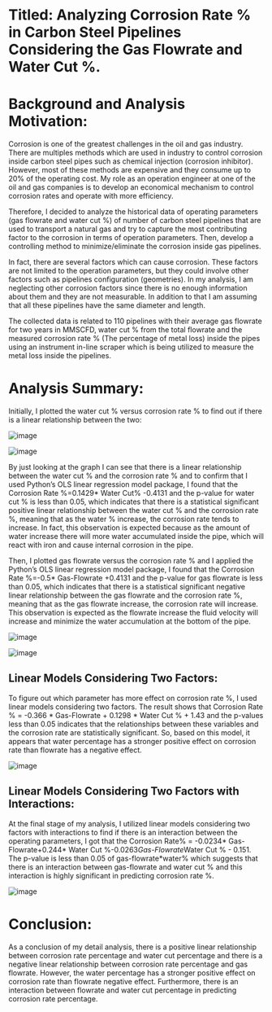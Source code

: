 # Titled: Analyzing Corrosion Rate % in Carbon Steel Pipelines Considering the Gas Flowrate and Water Cut %. 

# Background and Analysis Motivation:
Corrosion is one of the greatest challenges in the oil and gas industry. There are multiples methods which are used in industry to control corrosion inside carbon steel pipes such as chemical injection (corrosion inhibitor). However, most of these methods are expensive and they consume up to 20% of the operating cost. My role as an operation engineer at one of the oil and gas companies is to develop an economical mechanism to control corrosion rates and operate with more efficiency. 

Therefore, I decided to analyze the historical data of operating parameters (gas flowrate and water cut %) of number of carbon steel pipelines that are used to transport a natural gas and try to capture the most contributing factor to the corrosion in terms of operation parameters. Then, develop a controlling method to minimize/eliminate the corrosion inside gas pipelines. 

In fact, there are several factors which can cause corrosion. These factors are not limited to the operation parameters, but they could involve other factors such as pipelines configuration (geometries). In my analysis, I am neglecting other corrosion factors since there is no enough information about them and they are not measurable.  In addition to that I am assuming that all these pipelines have the same diameter and length. 

The collected data is related to 110 pipelines with their average gas flowrate for two years in MMSCFD, water cut % from the total flowrate and the measured corrosion rate % (The percentage of metal loss) inside the pipes using an instrument in-line scraper which is being utilized to measure the metal loss inside the pipelines. 

# Analysis Summary: 
Initially, I plotted the water cut % versus corrosion rate % to find out if there is a linear relationship between the two: 


![image](https://github.com/AhmedJabbari/CHE-2410-Project-1/assets/148829971/16bb47fa-843e-4c18-bfe8-0581911d2f6a)

 ![image](https://github.com/AhmedJabbari/CHE-2410-Project-1/assets/148829971/20a62018-94d6-43d6-9266-39621a749f95)


By just looking at the graph I can see that there is a linear relationship between the water cut % and the corrosion rate % and to confirm that I used Python’s OLS linear regression model package, I found that the Corrosion Rate %=0.1429* Water Cut% -0.4131 and the p-value for water cut % is less than 0.05, which indicates that there is a statistical significant positive linear relationship between the water cut % and the corrosion rate %, meaning that as the water % increase, the corrosion rate tends to increase. In fact, this observation is expected because as the amount of water increase there will more water accumulated inside the pipe, which will react with iron and cause internal corrosion in the pipe.   

Then, I plotted gas flowrate versus the corrosion rate % and I applied the Python’s OLS linear regression model package, I found that the Corrosion Rate %=-0.5* Gas-Flowrate +0.4131 and the p-value for gas flowrate is less than 0.05, which indicates that there is a statistical significant negative linear relationship between the gas flowrate and the corrosion rate %, meaning that as the gas flowrate increase, the corrosion rate will increase. This observation is expected as the flowrate increase the fluid velocity will increase and minimize the water accumulation at the bottom of the pipe. 

![image](https://github.com/AhmedJabbari/CHE-2410-Project-1/assets/148829971/34a6453a-9fa0-40f1-a0a3-50152ee93397)


![image](https://github.com/AhmedJabbari/CHE-2410-Project-1/assets/148829971/a9db29b0-70db-4c9d-9523-7f756b869e59)


 
## Linear Models Considering Two Factors: 
To figure out which parameter has more effect on corrosion rate %, I used linear models considering two factors. The result shows that Corrosion Rate % = -0.366 * Gas-Flowrate + 0.1298 * Water Cut % + 1.43 and the p-values less than 0.05 indicates that the relationships between these variables and the corrosion rate are statistically significant. So, based on this model, it appears that water percentage has a stronger positive effect on corrosion rate than flowrate has a negative effect.

![image](https://github.com/AhmedJabbari/CHE-2410-Project-1/assets/148829971/bff8e49c-a0f6-426f-bcbc-7f207dbb171c)


 ## Linear Models Considering Two Factors with Interactions:
At the final stage of my analysis, I utilized linear models considering two factors with interactions to find if there is an interaction between the operating parameters, I got that the Corrosion Rate% = -0.0234* Gas-Flowrate+0.244* Water Cut %-0.0263*Gas-Flowrate*Water Cut % - 0.151. The p-value is less than 0.05 of gas-flowrate*water% which suggests that there is an interaction between gas-flowrate and water cut % and this interaction is highly significant in predicting corrosion rate %.


![image](https://github.com/AhmedJabbari/CHE-2410-Project-1/assets/148829971/ac4e2cd7-84c9-4885-896c-0a5fa3409bda)


 
# Conclusion:
As a conclusion of my detail analysis, there is a positive linear relationship between corrosion rate percentage and water cut percentage and there is a negative linear relationship between corrosion rate percentage and gas flowrate. However, the water percentage has a stronger positive effect on corrosion rate than flowrate negative effect. Furthermore, there is an interaction between flowrate and water cut percentage in predicting corrosion rate percentage. 
